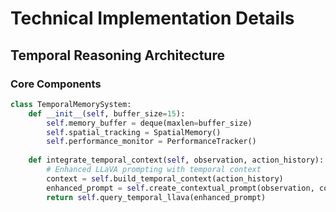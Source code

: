 # Technical Implementation Details

## Temporal Reasoning Architecture

### Core Components
```python
class TemporalMemorySystem:
    def __init__(self, buffer_size=15):
        self.memory_buffer = deque(maxlen=buffer_size)
        self.spatial_tracking = SpatialMemory()
        self.performance_monitor = PerformanceTracker()
    
    def integrate_temporal_context(self, observation, action_history):
        # Enhanced LLaVA prompting with temporal context
        context = self.build_temporal_context(action_history)
        enhanced_prompt = self.create_contextual_prompt(observation, context)
        return self.query_temporal_llava(enhanced_prompt)
